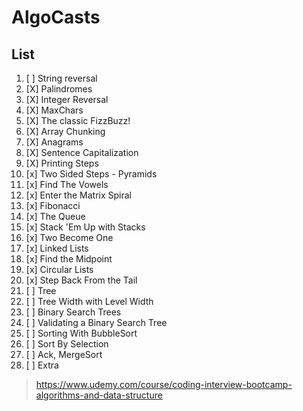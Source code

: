 # AlgoCasts

## List

1. [ ] String reversal
2. [X] Palindromes
3. [X] Integer Reversal
4. [X] MaxChars
5. [X] The classic FizzBuzz!
6. [X] Array Chunking
7. [X] Anagrams
8. [X] Sentence Capitalization
9. [X] Printing Steps
10. [x] Two Sided Steps - Pyramids
11. [x] Find The Vowels
12. [x] Enter the Matrix Spiral
13. [x] Fibonacci
14. [x] The Queue
15. [x] Stack 'Em Up with Stacks
16. [x] Two Become One
17. [x] Linked Lists
18. [x] Find the Midpoint
19. [x] Circular Lists
20. [x] Step Back From the Tail
21. [ ] Tree
22. [ ] Tree Width with Level Width
23. [ ] Binary Search Trees
24. [ ] Validating a Binary Search Tree
25. [ ] Sorting With BubbleSort
26. [ ] Sort By Selection
27. [ ] Ack, MergeSort
28. [ ] Extra

> https://www.udemy.com/course/coding-interview-bootcamp-algorithms-and-data-structure